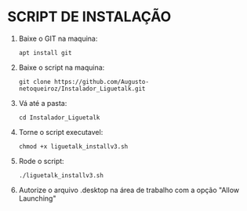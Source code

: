 # SCRIPT DE INSTALAÇÃO #

1. Baixe o GIT na maquina:

       apt install git 

2. Baixe o script na maquina:

       git clone https://github.com/Augusto-netoqueiroz/Instalador_Liguetalk.git

3. Vá até a pasta:

       cd Instalador_Liguetalk

5. Torne o script executavel:

       chmod +x liguetalk_installv3.sh

6. Rode o script:

       ./liguetalk_installv3.sh

7. Autorize o arquivo .desktop na área de trabalho com a opção "Allow Launching"
